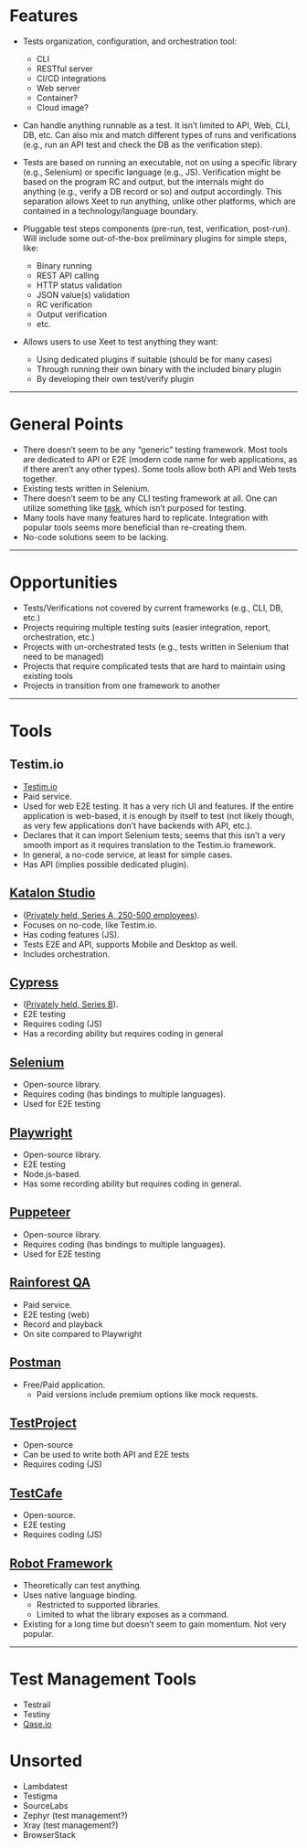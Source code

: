 # Features

* Tests organization, configuration, and orchestration tool:
  - CLI
  - RESTful server
  - CI/CD integrations
  - Web server
  - Container?
  - Cloud image?

* Can handle anything runnable as a test. It isn’t limited to API, Web, CLI, DB, etc. Can also mix
  and match different types of runs and verifications (e.g., run an API test and check the DB as the
  verification step).

* Tests are based on running an executable, not on using a specific library (e.g., Selenium) or
  specific language (e.g., JS). Verification might be based on the program RC and output, but the
  internals might do anything (e.g., verify a DB record or so) and output accordingly. This
  separation allows Xeet to run anything, unlike other platforms, which are contained in a
  technology/language boundary.

* Pluggable test steps components (pre-run, test, verification, post-run). Will include some
  out-of-the-box preliminary plugins for simple steps, like:
  - Binary running
  - REST API calling
  - HTTP status validation
  - JSON value(s) validation
  - RC verification
  - Output verification
  - etc.

* Allows users to use Xeet to test anything they want:
  - Using dedicated plugins if suitable (should be for many cases)
  - Through running their own binary with the included binary plugin
  - By developing their own test/verify plugin

---

# General Points

* There doesn’t seem to be any “generic” testing framework. Most tools are dedicated to API or E2E
  (modern code name for web applications, as if there aren’t any other types). Some tools allow both
  API and Web tests together.
* Existing tests written in Selenium.
* There doesn’t seem to be any CLI testing framework at all. One can utilize something like
  [task](https://github.com/go-task/task), which isn’t purposed for testing.
* Many tools have many features hard to replicate. Integration with popular tools seems more
  beneficial than re-creating them.
* No-code solutions seem to be lacking.

---

# Opportunities

* Tests/Verifications not covered by current frameworks (e.g., CLI, DB, etc.)
* Projects requiring multiple testing suits (easier integration, report, orchestration, etc.)
* Projects with un-orchestrated tests (e.g., tests written in Selenium that need to be managed)
* Projects that require complicated tests that are hard to maintain using existing tools
* Projects in transition from one framework to another

---

# Tools

## Testim.io

* [Testim.io](https://www.testim.io/)
* Paid service.
* Used for web E2E testing. It has a very rich UI and features. If the entire application is
  web-based, it is enough by itself to test (not likely though, as very few applications don’t have
  backends with API, etc.).
* Declares that it can import Selenium tests; seems that this isn’t a very smooth import as it
  requires translation to the Testim.io framework.
* In general, a no-code service, at least for simple cases.
* Has API (implies possible dedicated plugin).

## [Katalon Studio](https://katalon.com/)

* ([Privately held, Series A, 250-500 employees](https://www.crunchbase.com/organization/katalon)).
* Focuses on no-code, like Testim.io.
* Has coding features (JS).
* Tests E2E and API, supports Mobile and Desktop as well.
* Includes orchestration.

## [Cypress](https://www.cypress.io/)

* ([Privately held, Series B](https://www.crunchbase.com/organization/cypress-io)).
* E2E testing
* Requires coding (JS)
* Has a recording ability but requires coding in general

## [Selenium](https://www.selenium.dev/)

* Open-source library.
* Requires coding (has bindings to multiple languages).
* Used for E2E testing

## [Playwright](https://playwright.dev/)

* Open-source library.
* E2E testing
* Node.js-based.
* Has some recording ability but requires coding in general.

## [Puppeteer](https://pptr.dev/)

* Open-source library.
* Requires coding (has bindings to multiple languages).
* Used for E2E testing

## [Rainforest QA](https://www.rainforestqa.com/)

* Paid service.
* E2E testing (web)
* Record and playback
* On site compared to Playwright

## [Postman](https://www.postman.com/)

* Free/Paid application.
  - Paid versions include premium options like mock requests.

## [TestProject](https://testproject.io/)

* Open-source
* Can be used to write both API and E2E tests
* Requires coding (JS)

## [TestCafe](https://testcafe.io/)

* Open-source.
* E2E testing
* Requires coding (JS)

## [Robot Framework](https://robotframework.org/)

* Theoretically can test anything.
* Uses native language binding.
  - Restricted to supported libraries.
  - Limited to what the library exposes as a command.
* Existing for a long time but doesn’t seem to gain momentum. Not very popular.

---

# Test Management Tools

* Testrail
* Testiny
* [Qase.io](https://qase.io/)


# Unsorted
* Lambdatest
* Testigma
* SourceLabs
* Zephyr (test management?)
* Xray (test management?)
* BrowserStack
